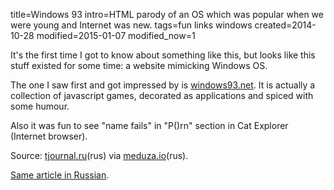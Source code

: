 title=Windows 93
intro=HTML parody of an OS which was popular when we were young and Internet was new.
tags=fun links windows
created=2014-10-28
modified=2015-01-07
modified_now=1


It's the first time I got to know about something like this, but looks like this stuff existed for some time: a website mimicking Windows OS.

The one I saw first and got impressed by is [windows93.net][].
It is actually a collection of javascript games, decorated as applications and spiced with some humour.

Also it was fun to see "name fails" in "P()rn" section in Cat Explorer (Internet browser).

Source: [tjournal.ru][](rus) via [meduza.io][](rus).

[windows93.net]: http://www.windows93.net/
[meduza.io]: https://meduza.io/news/2014/10/28/frantsuzskiy-didzhey-sozdal-brauzernuyu-parodiyu-na-windows-95-s-rabotayuschimi-programmami-i-igrami
[tjournal.ru]: http://tjournal.ru/paper/windows-93
[ru]: /ru/windows-93.html


[Same article in Russian][ru].
